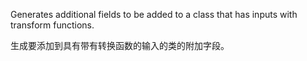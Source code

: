 Generates additional fields to be added to a class that has inputs with transform functions.

生成要添加到具有带有转换函数的输入的类的附加字段。